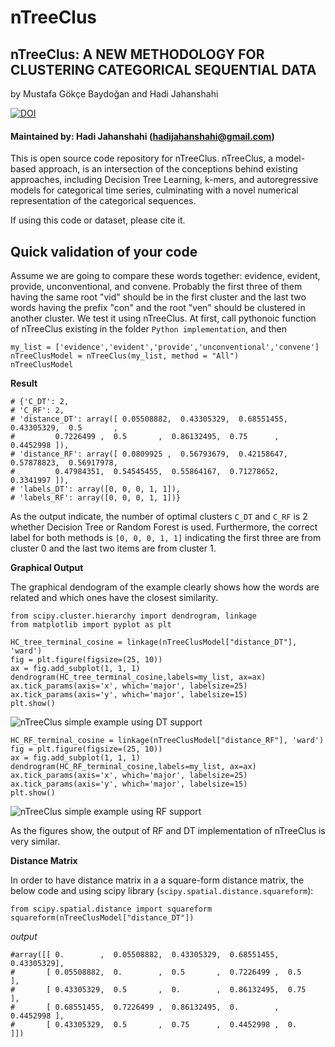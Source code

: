 # nTreeClus
## nTreeClus: A NEW METHODOLOGY FOR CLUSTERING CATEGORICAL SEQUENTIAL DATA

by Mustafa Gökçe Baydoğan and Hadi Jahanshahi

[![DOI](https://zenodo.org/badge/DOI/10.5281/zenodo.1295516.svg)](https://doi.org/10.5281/zenodo.1295516)






#### Maintained by: Hadi Jahanshahi (hadijahanshahi@gmail.com)
This is open source code repository for nTreeClus. nTreeClus, a model-based approach, is an intersection of the conceptions behind existing approaches, including Decision Tree Learning, k-mers, and autoregressive models for categorical time series, culminating with a novel numerical representation of the categorical sequences.

If using this code or dataset, please cite it.


## Quick validation of your code
Assume we are going to compare these words together: evidence, evident, provide, unconventional, and convene. Probably the first three of them having the same root "vid" should be in the first cluster and the last two words having the prefix "con" and the root "ven" should be clustered in another cluster. We test it using nTreeClus. At first, call pythonoic function of nTreeClus existing in the folder `Python implementation`, and then

```
my_list = ['evidence','evident','provide','unconventional','convene']
nTreeClusModel = nTreeClus(my_list, method = "All")
nTreeClusModel
```
**Result**
```
# {'C_DT': 2,
# 'C_RF': 2,
# 'distance_DT': array([ 0.05508882,  0.43305329,  0.68551455,  0.43305329,  0.5       ,
#         0.7226499 ,  0.5       ,  0.86132495,  0.75      ,  0.4452998 ]),
# 'distance_RF': array([ 0.0809925 ,  0.56793679,  0.42158647,  0.57878823,  0.56917978,
#         0.47984351,  0.54545455,  0.55864167,  0.71278652,  0.3341997 ]),
# 'labels_DT': array([0, 0, 0, 1, 1]),
# 'labels_RF': array([0, 0, 0, 1, 1])}
```

As the output indicate, the number of optimal clusters `C_DT` and `C_RF` is 2 whether Decision Tree or Random Forest is used. Furthermore, the correct label for both methods is `[0, 0, 0, 1, 1]` indicating the first three are from cluster 0 and the last two items are from cluster 1. 


**Graphical Output**

The graphical dendogram of the example clearly shows how the words are related and which ones have the closest similarity.  

```
from scipy.cluster.hierarchy import dendrogram, linkage
from matplotlib import pyplot as plt

HC_tree_terminal_cosine = linkage(nTreeClusModel["distance_DT"], 'ward')
fig = plt.figure(figsize=(25, 10))
ax = fig.add_subplot(1, 1, 1)
dendrogram(HC_tree_terminal_cosine,labels=my_list, ax=ax)
ax.tick_params(axis='x', which='major', labelsize=25)
ax.tick_params(axis='y', which='major', labelsize=15)
plt.show()
```
![nTreeClus simple example using DT support](https://image.ibb.co/gPaZs8/n_Tree_Clus_HC_DT.png)


```
HC_RF_terminal_cosine = linkage(nTreeClusModel["distance_RF"], 'ward')
fig = plt.figure(figsize=(25, 10))
ax = fig.add_subplot(1, 1, 1)
dendrogram(HC_RF_terminal_cosine,labels=my_list, ax=ax)
ax.tick_params(axis='x', which='major', labelsize=25)
ax.tick_params(axis='y', which='major', labelsize=15)
plt.show()
```
![nTreeClus simple example using RF support](https://image.ibb.co/nQQsC8/n_Tree_Clus_HC_RF.png)


As the figures show, the output of RF and DT implementation of nTreeClus is very similar.

**Distance Matrix**

In order to have distance matrix in a a square-form distance matrix, the below code and using scipy library (`scipy.spatial.distance.squareform`): 


```
from scipy.spatial.distance import squareform
squareform(nTreeClusModel["distance_DT"])
```
*output*
```
#array([[ 0.        ,  0.05508882,  0.43305329,  0.68551455,  0.43305329],
#       [ 0.05508882,  0.        ,  0.5       ,  0.7226499 ,  0.5       ],
#       [ 0.43305329,  0.5       ,  0.        ,  0.86132495,  0.75      ],
#       [ 0.68551455,  0.7226499 ,  0.86132495,  0.        ,  0.4452998 ],
#       [ 0.43305329,  0.5       ,  0.75      ,  0.4452998 ,  0.        ]])
```

